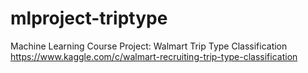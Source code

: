 # mlproject-triptype
Machine Learning Course Project: Walmart Trip Type Classification
https://www.kaggle.com/c/walmart-recruiting-trip-type-classification
